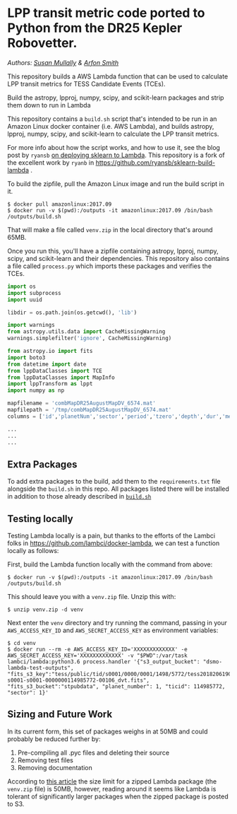 # LPP transit metric code ported to Python from the DR25 Kepler Robovetter.

_Authors: [Susan Mullally](https://github.com/mustaric/) & [Arfon Smith](https://github.com/arfon/)_

This repository builds a AWS Lambda function that can be used to calculate LPP transit metrics for TESS Candidate Events (TCEs).

Build the astropy, lpproj, numpy, scipy, and scikit-learn packages and strip them down to run in Lambda

This repository contains a `build.sh` script that's intended to be run in an Amazon Linux docker container (i.e. AWS Lambda), and builds astropy, lpproj, numpy, scipy, and scikit-learn to calculate the LPP transit metrics.

For more info about how the script works, and how to use it, see the blog post by `ryansb` [on deploying sklearn to Lambda](https://serverlesscode.com/post/scikitlearn-with-amazon-linux-container/). This repository is a fork of the excellent work by `ryanb` in https://github.com/ryansb/sklearn-build-lambda .

To build the zipfile, pull the Amazon Linux image and run the build script in it.

```
$ docker pull amazonlinux:2017.09
$ docker run -v $(pwd):/outputs -it amazonlinux:2017.09 /bin/bash /outputs/build.sh
```

That will make a file called `venv.zip` in the local directory that's around 65MB.

Once you run this, you'll have a zipfile containing astropy, lpproj, numpy, scipy, and scikit-learn and their dependencies. This repository also contains a file called `process.py` which imports these packages and verifies the TCEs.

```python
import os
import subprocess
import uuid

libdir = os.path.join(os.getcwd(), 'lib')

import warnings
from astropy.utils.data import CacheMissingWarning
warnings.simplefilter('ignore', CacheMissingWarning)

from astropy.io import fits
import boto3
from datetime import date
from lppDataClasses import TCE
from lppDataClasses import MapInfo
import lppTransform as lppt
import numpy as np

mapfilename = 'combMapDR25AugustMapDV_6574.mat'
mapfilepath = '/tmp/combMapDR25AugustMapDV_6574.mat'
columns = ['id','planetNum','sector','period','tzero','depth','dur','mes','normTLpp','rawTLpp']

...
...
...
```

## Extra Packages

To add extra packages to the build, add them to the `requirements.txt` file alongside the `build.sh` in this repo. All packages listed there will be installed in addition to those already described in [`build.sh`](https://github.com/spacetelescope/astropy-sep-lambda/blob/f3f34a6c1b8e6bd451de5c8ff6dc1f5e5cd193f8/build.sh#L18-L20)

## Testing locally

Testing Lambda locally is a pain, but thanks to the efforts of the Lambci folks in https://github.com/lambci/docker-lambda, we can test a function locally as follows:

First, build the Lambda function locally with the command from above:

```
$ docker run -v $(pwd):/outputs -it amazonlinux:2017.09 /bin/bash /outputs/build.sh
```

This should leave you with a `venv.zip` file. Unzip this with:

```
$ unzip venv.zip -d venv
```
Next enter the `venv` directory and try running the command, passing in your `AWS_ACCESS_KEY_ID` and `AWS_SECRET_ACCESS_KEY` as environment variables:

```
$ cd venv
$ docker run --rm -e AWS_ACCESS_KEY_ID='XXXXXXXXXXXXX' -e AWS_SECRET_ACCESS_KEY='XXXXXXXXXXXXX' -v "$PWD":/var/task lambci/lambda:python3.6 process.handler '{"s3_output_bucket": "dsmo-lambda-test-outputs", "fits_s3_key":"tess/public/tid/s0001/0000/0001/1498/5772/tess2018206190142-s0001-s0001-0000000114985772-00106_dvt.fits", "fits_s3_bucket":"stpubdata", "planet_number": 1, "ticid": 114985772, "sector": 1}'
```
## Sizing and Future Work

In its current form, this set of packages weighs in at 50MB and could probably be reduced further by:

1. Pre-compiling all .pyc files and deleting their source
1. Removing test files
1. Removing documentation

According to [this article](https://docs.aws.amazon.com/lambda/latest/dg/limits.html) the size limit for a zipped Lambda package (the `venv.zip` file) is 50MB, however, reading around it seems like Lambda is tolerant of significantly larger packages when the zipped package is posted to S3.
